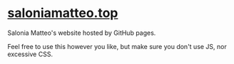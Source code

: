 # [saloniamatteo.top](https://saloniamatteo.top)
Salonia Matteo's website hosted by GitHub pages.

Feel free to use this however you like, but make sure you don't 
use JS, nor excessive CSS.
